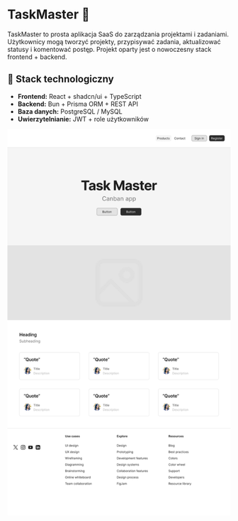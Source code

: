 # TaskMaster 🧩

TaskMaster to prosta aplikacja SaaS do zarządzania projektami i zadaniami. Użytkownicy mogą tworzyć projekty, przypisywać zadania, aktualizować statusy i komentować postęp. Projekt oparty jest o nowoczesny stack frontend + backend.

## 🔧 Stack technologiczny

- **Frontend:** React + shadcn/ui + TypeScript
- **Backend:** Bun + Prisma ORM + REST API
- **Baza danych:** PostgreSQL / MySQL 
- **Uwierzytelnianie:** JWT + role użytkowników

![Homepage](./homepage.png)
